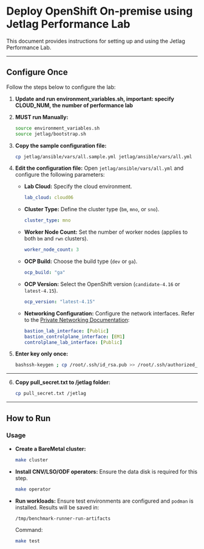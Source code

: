 # Deploy OpenShift On-premise using Jetlag Performance Lab

This document provides instructions for setting up and using the Jetlag Performance Lab.

---

## Configure Once

Follow the steps below to configure the lab:

1. **Update and run environment_variables.sh, important: specify CLOUD_NUM, the number of performance lab**
2. **MUST run Manually:**
   ```bash
   source environment_variables.sh
   source jetlag/bootstrap.sh
   ```
3. **Copy the sample configuration file:**
   ```bash
   cp jetlag/ansible/vars/all.sample.yml jetlag/ansible/vars/all.yml
   ```

4. **Edit the configuration file:**
   Open `jetlag/ansible/vars/all.yml` and configure the following parameters:

   - **Lab Cloud:** Specify the cloud environment.
     ```yaml
     lab_cloud: cloud06
     ```

   - **Cluster Type:** Define the cluster type (`bm`, `mno`, or `sno`).
     ```yaml
     cluster_type: mno
     ```

   - **Worker Node Count:** Set the number of worker nodes (applies to both `bm` and `rwn` clusters).
     ```yaml
     worker_node_count: 3
     ```

   - **OCP Build:** Choose the build type (`dev` or `ga`).
     ```yaml
     ocp_build: "ga"
     ```

   - **OCP Version:** Select the OpenShift version (`candidate-4.16` or `latest-4.15`).
     ```yaml
     ocp_version: "latest-4.15"
     ```

   - **Networking Configuration:** Configure the network interfaces. Refer to the [Private Networking Documentation](https://wiki.rdu3.labs.perfscale.redhat.com/usage/#Private_Networking):
     ```yaml
     bastion_lab_interface: [Public]
     bastion_controlplane_interface: [EM1]
     controlplane_lab_interface: [Public]
     ```
5. **Enter key only once:**
    ```bash
    bashssh-keygen ; cp /root/.ssh/id_rsa.pub >> /root/.ssh/authorized_keys
    ```
---

6. **Copy pull_secret.txt to /jetlag folder:**
    ```bash
    cp pull_secret.txt /jetlag
    ```
---
## How to Run

### Usage

- **Create a BareMetal cluster:**
  ```bash
  make cluster
  ```

- **Install CNV/LSO/ODF operators:**
  Ensure the data disk is required for this step.
  ```bash
  make operator
  ```

- **Run workloads:**
  Ensure test environments are configured and `podman` is installed. Results will be saved in:
  ```
  /tmp/benchmark-runner-run-artifacts
  ```
  Command:
  ```bash
  make test
  
